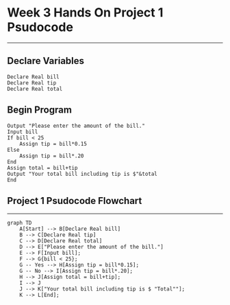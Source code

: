 # Week 3 Hands On Project 1 Psudocode
-----

## Declare Variables
    Declare Real bill
    Declare Real tip
    Declare Real total
## Begin Program
    Output "Please enter the amount of the bill."
    Input bill
    If bill < 25
        Assign tip = bill*0.15
    Else
        Assign tip = bill*.20
    End
    Assign total = bill+tip
    Output "Your total bill including tip is $"&total
    End

Project 1 Psudocode Flowchart
---------------
---------------
```mermaid
graph TD
    A[Start] --> B[Declare Real bill]
    B --> C[Declare Real tip]
    C --> D[Declare Real total]
    D --> E["Please enter the amount of the bill."]
    E --> F[Input bill];
    F --> G{bill < 25};
    G -- Yes --> H[Assign tip = bill*0.15];
    G -- No --> I[Assign tip = bill*.20];
    H --> J[Assign total = bill+tip];
    I --> J
    J --> K["Your total bill including tip is $ "Total""];
    K --> L[End];
```


